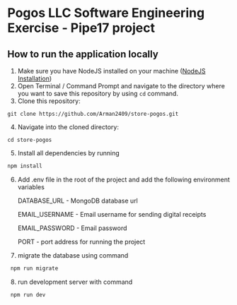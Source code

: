 # Pogos LLC Software Engineering Exercise - Pipe17 project

## How to  run the application locally

1.  Make sure you have NodeJS installed on your machine ([NodeJS Installation](https://nodejs.org/en/))
2. Open Terminal / Command Prompt and  navigate to the directory where you want to save this repository by using `cd` command.
3. Clone  this repository: 
```shell
git clone https://github.com/Arman2409/store-pogos.git
```
4. Navigate into the cloned  directory: 
```shell
cd store-pogos
```
5. Install all dependencies by running 
```javascript 
npm install
```
6. Add .env file in the root of the project and add the following
environment variables

      DATABASE_URL - MongoDB database url

      EMAIL_USERNAME - Email username for sending digital receipts

      EMAIL_PASSWORD - Email password

      PORT - port address for running the project


7. migrate  the database using command 
```javascript
 npm run migrate
 ```
 
8. run development server with command 
```javascript
 npm run dev
 ```